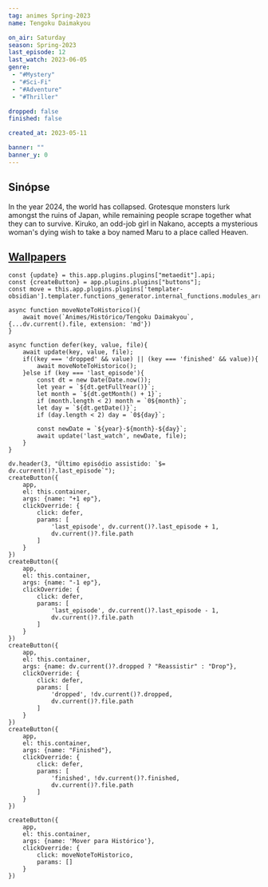 ```yaml
---
tag: animes Spring-2023
name: Tengoku Daimakyou

on_air: Saturday
season: Spring-2023
last_episode: 12
last_watch: 2023-06-05
genre: 
 - "#Mystery"
 - "#Sci-Fi"
 - "#Adventure"
 - "#Thriller"

dropped: false
finished: false

created_at: 2023-05-11

banner: ""
banner_y: 0
---
```

## Sinópse
In the year 2024, the world has collapsed. Grotesque monsters lurk amongst the ruins of Japan, while remaining people scrape together what they can to survive. Kiruko, an odd-job girl in Nakano, accepts a mysterious woman's dying wish to take a boy named Maru to a place called Heaven.

## [Wallpapers](https://wall.alphacoders.com/search.php?search=Tengoku+Daimakyou&lang=Portuguese)

```dataviewjs
const {update} = this.app.plugins.plugins["metaedit"].api;
const {createButton} = app.plugins.plugins["buttons"];
const move = this.app.plugins.plugins['templater-obsidian'].templater.functions_generator.internal_functions.modules_array[1].static_functions.get('move');

async function moveNoteToHistorico(){
	await move(`Animes/Histórico/Tengoku Daimakyou`, {...dv.current().file, extension: 'md'})
}

async function defer(key, value, file){
	await update(key, value, file);
	if((key === 'dropped' && value) || (key === 'finished' && value)){
		await moveNoteToHistorico();
	}else if (key === 'last_episode'){
		const dt = new Date(Date.now());
		let year = `${dt.getFullYear()}`;
		let month = `${dt.getMonth() + 1}`;
		if (month.length < 2) month = `0${month}`;
		let day = `${dt.getDate()}`;
		if (day.length < 2) day = `0${day}`;

		const newDate = `${year}-${month}-${day}`;
		await update('last_watch', newDate, file);
	}
}

dv.header(3, "Último episódio assistido: `$= dv.current()?.last_episode`");
createButton({
	app,
	el: this.container,
	args: {name: "+1 ep"},
	clickOverride: {
		click: defer,
		params: [
			'last_episode', dv.current()?.last_episode + 1,
			dv.current()?.file.path
		]
	}
})
createButton({
	app,
	el: this.container,
	args: {name: "-1 ep"},
	clickOverride: {
		click: defer,
		params: [
			'last_episode', dv.current()?.last_episode - 1,
			dv.current()?.file.path
		]
	}
})
createButton({
	app,
	el: this.container,
	args: {name: dv.current()?.dropped ? "Reassistir" : "Drop"},
	clickOverride: {
		click: defer,
		params: [
			'dropped', !dv.current()?.dropped,
			dv.current()?.file.path
		]
	}
})
createButton({
	app,
	el: this.container,
	args: {name: "Finished"},
	clickOverride: {
		click: defer,
		params: [
			'finished', !dv.current()?.finished,
			dv.current()?.file.path
		]
	}
})

createButton({
	app,
	el: this.container,
	args: {name: 'Mover para Histórico'},
	clickOverride: {
		click: moveNoteToHistorico,
		params: []
	}
})
```
